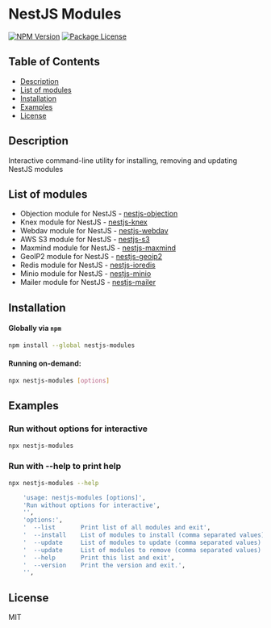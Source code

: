 # NestJS Modules

<a href="https://www.npmjs.com/package/nestjs-modules"><img src="https://img.shields.io/npm/v/nestjs-modules.svg" alt="NPM Version" /></a>
<a href="https://www.npmjs.com/package/nestjs-modules"><img src="https://img.shields.io/npm/l/nestjs-modules.svg" alt="Package License" /></a>

## Table of Contents

- [Description](#description)
- [List of modules](#list-of-modules)
- [Installation](#installation)
- [Examples](#examples)
- [License](#license)

## Description

Interactive command-line utility for installing, removing and updating NestJS modules

## List of modules

- Objection module for NestJS - [nestjs-objection](https://github.com/svtslv/nestjs-objection)
- Knex module for NestJS - [nestjs-knex](https://github.com/svtslv/nestjs-knex)
- Webdav module for NestJS - [nestjs-webdav](https://github.com/svtslv/nestjs-webdav)
- AWS S3 module for NestJS - [nestjs-s3](https://github.com/svtslv/nestjs-s3)
- Maxmind module for NestJS - [nestjs-maxmind](https://github.com/svtslv/nestjs-maxmind)
- GeoIP2 module for NestJS - [nestjs-geoip2](https://github.com/svtslv/nestjs-geoip2)
- Redis module for NestJS - [nestjs-ioredis](https://github.com/svtslv/nestjs-ioredis)
- Minio module for NestJS - [nestjs-minio](https://github.com/svtslv/nestjs-minio)
- Mailer module for NestJS - [nestjs-mailer](https://github.com/svtslv/nestjs-mailer)

## Installation

#### Globally via `npm`

```bash
npm install --global nestjs-modules
```

#### Running on-demand:

```bash
npx nestjs-modules [options]
```

## Examples

### Run without options for interactive

```bash
npx nestjs-modules
```

### Run with --help to print help

```bash
npx nestjs-modules --help
```

```bash
    'usage: nestjs-modules [options]',
    'Run without options for interactive',
    '',
    'options:',
    '  --list       Print list of all modules and exit',
    '  --install    List of modules to install (comma separated values)',
    '  --update     List of modules to update (comma separated values)',
    '  --update     List of modules to remove (comma separated values)',
    '  --help       Print this list and exit',
    '  --version    Print the version and exit.',
    '',
```

## License

MIT
